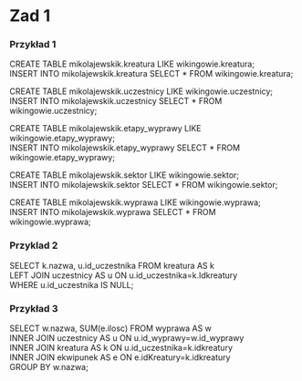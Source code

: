 # Zad 1
### Przykład 1
CREATE TABLE mikolajewskik.kreatura LIKE wikingowie.kreatura;  
INSERT INTO mikolajewskik.kreatura SELECT * FROM wikingowie.kreatura;  

CREATE TABLE mikolajewskik.uczestnicy LIKE wikingowie.uczestnicy;  
INSERT INTO mikolajewskik.uczestnicy SELECT * FROM wikingowie.uczestnicy;  

CREATE TABLE mikolajewskik.etapy_wyprawy LIKE wikingowie.etapy_wyprawy;  
INSERT INTO mikolajewskik.etapy_wyprawy SELECT * FROM wikingowie.etapy_wyprawy;  

CREATE TABLE mikolajewskik.sektor LIKE wikingowie.sektor;  
INSERT INTO mikolajewskik.sektor SELECT * FROM wikingowie.sektor;  

CREATE TABLE mikolajewskik.wyprawa LIKE wikingowie.wyprawa;  
INSERT INTO mikolajewskik.wyprawa SELECT * FROM wikingowie.wyprawa;  


### Przyklad 2
SELECT k.nazwa, u.id_uczestnika FROM kreatura AS k  
LEFT JOIN uczestnicy AS u ON u.id_uczestnika=k.Idkreatury   
WHERE u.id_uczestnika IS NULL;

### Przykład 3
SELECT w.nazwa, SUM(e.ilosc) FROM wyprawa AS w  
INNER JOIN uczestnicy AS u ON u.id_wyprawy=w.id_wyprawy   
INNER JOIN kreatura AS k ON u.id_uczestnika=k.idkreatury  
INNER JOIN ekwipunek AS e ON e.idKreatury=k.idkreatury  
GROUP BY w.nazwa;
